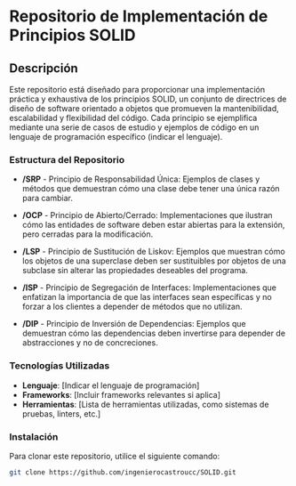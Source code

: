 # Repositorio de Implementación de Principios SOLID

## Descripción

Este repositorio está diseñado para proporcionar una implementación práctica y exhaustiva de los principios SOLID, un conjunto de directrices de diseño de software orientado a objetos que promueven la mantenibilidad, escalabilidad y flexibilidad del código. Cada principio se ejemplifica mediante una serie de casos de estudio y ejemplos de código en un lenguaje de programación específico (indicar el lenguaje).

### Estructura del Repositorio

- **/SRP** - Principio de Responsabilidad Única: Ejemplos de clases y métodos que demuestran cómo una clase debe tener una única razón para cambiar.
  
- **/OCP** - Principio de Abierto/Cerrado: Implementaciones que ilustran cómo las entidades de software deben estar abiertas para la extensión, pero cerradas para la modificación.
  
- **/LSP** - Principio de Sustitución de Liskov: Ejemplos que muestran cómo los objetos de una superclase deben ser sustituibles por objetos de una subclase sin alterar las propiedades deseables del programa.
  
- **/ISP** - Principio de Segregación de Interfaces: Implementaciones que enfatizan la importancia de que las interfaces sean específicas y no forzar a los clientes a depender de métodos que no utilizan.
  
- **/DIP** - Principio de Inversión de Dependencias: Ejemplos que demuestran cómo las dependencias deben invertirse para depender de abstracciones y no de concreciones.

### Tecnologías Utilizadas

- **Lenguaje**: [Indicar el lenguaje de programación]
- **Frameworks**: [Incluir frameworks relevantes si aplica]
- **Herramientas**: [Lista de herramientas utilizadas, como sistemas de pruebas, linters, etc.]

### Instalación

Para clonar este repositorio, utilice el siguiente comando:

```bash
git clone https://github.com/ingenierocastroucc/SOLID.git